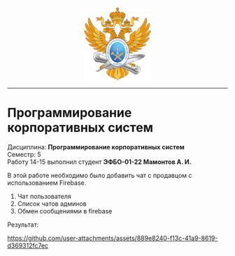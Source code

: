 <p align="center">
  <img src="images/MIREA_Gerb_Colour.svg" alt="Mirea_Gerb" width="30%"/>
</p>

___

# Программирование корпоративных систем
Дисциплина: **Программирование корпоративных систем** <br>
Семестр: 5 <br>
Работу 14-15 выполнил студент **ЭФБО-01-22 Мамонтов А. И.** <br>

В этой работе необходимо было добавить чат с продавцом с использованием Firebase.
1) Чат пользователя
2) Список чатов админов
3) Обмен сообщениями в firebase

Результат:


https://github.com/user-attachments/assets/889e8240-f13c-41a9-8619-d369312fc7ec

